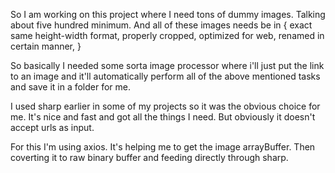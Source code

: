 So I am working on this project where I need tons of dummy images. Talking about five hundred minimum. And all of these images needs be in { 
    exact same height-width format, 
    properly cropped, 
    optimized for web, 
    renamed in certain manner,
    }

So basically I needed some sorta image processor where i'll just put the link to an image and it'll automatically perform all of the above mentioned tasks and save it in a folder for me.

I used sharp earlier in some of my projects so it was the obvious choice for me. It's nice and fast and got all the things I need. But obviously it doesn't accept urls as input.

For this I'm using axios. It's helping me to get the image arrayBuffer. Then coverting it to raw binary buffer and feeding directly through sharp. 